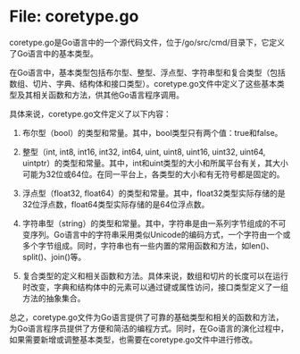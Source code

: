 # File: coretype.go

coretype.go是Go语言中的一个源代码文件，位于/go/src/cmd/目录下，它定义了Go语言中的基本类型。

在Go语言中，基本类型包括布尔型、整型、浮点型、字符串型和复合类型（包括数组、切片、字典、结构体和接口类型）。coretype.go文件中定义了这些基本类型及其相关函数和方法，供其他Go语言程序调用。

具体来说，coretype.go文件定义了以下内容：

1. 布尔型（bool）的类型和常量。其中，bool类型只有两个值：true和false。

2. 整型（int, int8, int16, int32, int64, uint, uint8, uint16, uint32, uint64, uintptr）的类型和常量。其中，int和uint类型的大小和所属平台有关，其大小可能为32位或64位。在同一平台上，各类型的大小和有无符号都是固定的。

3. 浮点型（float32, float64）的类型和常量。其中，float32类型实际存储的是32位浮点数，float64类型实际存储的是64位浮点数。

4. 字符串型（string）的类型和常量。其中，字符串是由一系列字节组成的不可变序列。Go语言中的字符串采用类似Unicode的编码方式，一个字符由一个或多个字节组成。同时，字符串也有一些内置的常用函数和方法，如len()、split()、join()等。

5. 复合类型的定义和相关函数和方法。具体来说，数组和切片的长度可以在运行时改变，字典和结构体中的元素可以通过键或属性访问，接口类型定义了一组方法的抽象集合。

总之，coretype.go文件为Go语言提供了可靠的基础类型和相关的函数和方法，为Go语言程序员提供了方便和简洁的编程方式。同时，在Go语言的演化过程中，如果需要新增或调整基本类型，也需要在coretype.go文件中进行修改。


